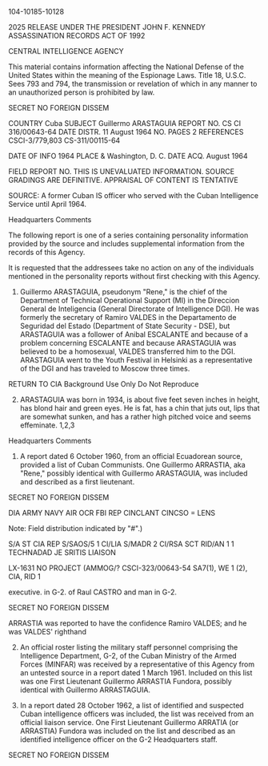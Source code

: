 104-10185-10128

2025 RELEASE UNDER THE PRESIDENT JOHN F. KENNEDY ASSASSINATION RECORDS ACT OF 1992

CENTRAL INTELLIGENCE AGENCY

This material contains information affecting the National Defense of the United States within the meaning of the Espionage Laws. Title
18, U.S.C. Sees 793 and 794, the transmission or revelation of which in any manner to an unauthorized person is prohibited by law.

SECRET
NO FOREIGN DISSEM

COUNTRY Cuba
SUBJECT Guillermo ARASTAGUIA
REPORT NO. CS CI 316/00643-64
DATE DISTR. 11 August 1964
NO. PAGES 2
REFERENCES CSCI-3/779,803
CS-311/00115-64

DATE OF
INFO
1964
PLACE & Washington, D. C.
DATE ACQ. August 1964

FIELD REPORT NO.
THIS IS UNEVALUATED INFORMATION. SOURCE GRADINGS ARE DEFINITIVE. APPRAISAL OF CONTENT IS TENTATIVE

SOURCE: A former Cuban IS officer who served with the Cuban Intelligence
Service until April 1964.

Headquarters Comments

The following report is one of a series containing personality
information provided by the source and includes supplemental
information from the records of this Agency.

It is requested that the addressees take no action on any of
the individuals mentioned in the personality reports without
first checking with this Agency.

1. Guillermo ARASTAGUIA, pseudonym "Rene," is the chief of the
Department of Technical Operational Support (MI) in the
Direccion General de Inteligencia (General Directorate of
Intelligence DGI). He was formerly the secretary of
Ramiro VALDES in the Departamento de Seguridad del Estado
(Department of State Security - DSE), but ARASTAGUIA was a
follower of Anibal ESCALANTE and because of a problem
concerning ESCALANTE and because ARASTAGUIA was believed to
be a homosexual, VALDES transferred him to the DGI. ARASTAGUIA
went to the Youth Festival in Helsinki as a representative
of the DGI and has traveled to Moscow three times.

RETURN TO CIA
Background Use Only
Do Not Reproduce

2. ARASTAGUIA was born in 1934, is about five feet seven inches
in height, has blond hair and green eyes. He is fat, has a
chin that juts out, lips that are somewhat sunken, and has a
rather high pitched voice and seems effeminate. 1,2,3

Headquarters Comments

1. A report dated 6 October 1960, from an official Ecuadorean
source, provided a list of Cuban Communists. One Guillermo
ARRASTIA, aka "Rene," possibly identical with Guillermo
ARASTAGUIA, was included and described as a first lieutenant.

SECRET
NO FOREIGN DISSEM

DIA
ARMY
NAVY
AIR
OCR
FBI
REP CINCLANT
CINCSO = LENS

Note: Field distribution indicated by "#".)

S/A
ST
CIA REP
S/SAOS/5 1 CI/LIA
S/MADR 2 CI/RSA
SCT
RID/AN
1
1
TECHNADAD
JE SRITIS
LIAISON

LX-1631
NO PROJECT (AMMOG/?
CSCI-323/00643-54
SA7(1), WE 1 (2), CIA, RID 1

executive. in G-2.
of Raul CASTRO and
man in G-2.

SECRET
NO FOREIGN DISSEM

ARRASTIA was reported to have the confidence
Ramiro VALDES; and he was VALDES' righthand

2. An official roster listing the military staff personnel comprising
the Intelligence Department, G-2, of the Cuban Ministry of the
Armed Forces (MINFAR) was received by a representative of this
Agency from an untested source in a report dated 1 March 1961.
Included on this list was one First Lieutenant Guillermo
ARRASTIA Fundora, possibly identical with Guillermo ARRASTAGUIA.

3. In a report dated 28 October 1962, a list of identified and
suspected Cuban intelligence officers was included, the list was
received from an official liaison service. One First
Lieutenant Guillermo ARRATIA (or ARRASTIA) Fundora was included
on the list and described as an identified intelligence officer
on the G-2 Headquarters staff.

SECRET
NO FOREIGN DISSEM
